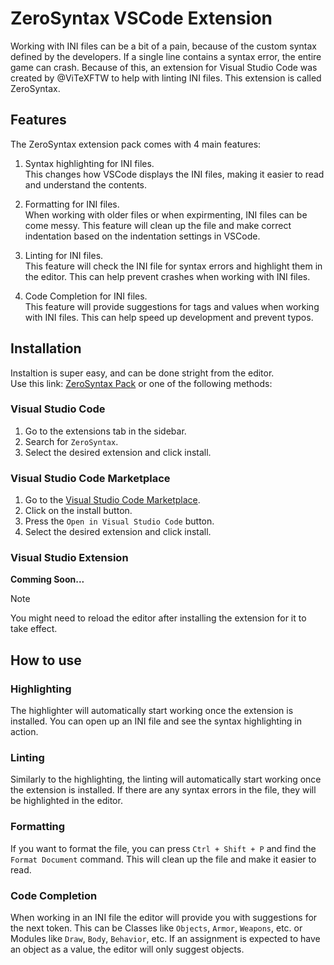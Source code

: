 # ZeroSyntax VSCode Extension

Working with INI files can be a bit of a pain, because of the custom syntax defined by the developers. If a single line contains a syntax error, the entire game can crash. Because of this, an extension for Visual Studio Code was created by @ViTeXFTW to help with linting INI files. This extension is called ZeroSyntax.

## Features
The ZeroSyntax extension pack comes with 4 main features:
1. Syntax highlighting for INI files.  
This changes how VSCode displays the INI files, making it easier to read and understand the contents.

2. Formatting for INI files.  
When working with older files or when expirmenting, INI files can be come messy. This feature will clean up the file and make correct indentation based on the indentation settings in VSCode.

3. Linting for INI files.  
This feature will check the INI file for syntax errors and highlight them in the editor. This can help prevent crashes when working with INI files.

4. Code Completion for INI files.  
This feature will provide suggestions for tags and values when working with INI files. This can help speed up development and prevent typos.

## Installation
Instaltion is super easy, and can be done stright from the editor.  
Use this link: [ZeroSyntax Pack](vscode:extension/vitexftw.zs-pack) or one of the following methods:  

### Visual Studio Code
1. Go to the extensions tab in the sidebar.
2. Search for `ZeroSyntax`.
3. Select the desired extension and click install.

### Visual Studio Code Marketplace
1. Go to the [Visual Studio Code Marketplace](https://marketplace.visualstudio.com/items?itemName=ViTeXFTW.zs-pack).
2. Click on the install button.
3. Press the `Open in Visual Studio Code` button.
4. Select the desired extension and click install.


### Visual Studio Extension

**Comming Soon...**

> [!NOTE]  
> You might need to reload the editor after installing the extension for it to take effect.

## How to use

### Highlighting
The highlighter will automatically start working once the extension is installed. You can open up an INI file and see the syntax highlighting in action.

### Linting
Similarly to the highlighting, the linting will automatically start working once the extension is installed. If there are any syntax errors in the file, they will be highlighted in the editor.

### Formatting
If you want to format the file, you can press `Ctrl + Shift + P` and find the `Format Document` command. This will clean up the file and make it easier to read.

### Code Completion
When working in an INI file the editor will provide you with suggestions for the next token. This can be Classes like `Objects`, `Armor`, `Weapons`, etc. or Modules like `Draw`, `Body`, `Behavior`, etc. If an assignment is expected to have an object as a value, the editor will only suggest objects.